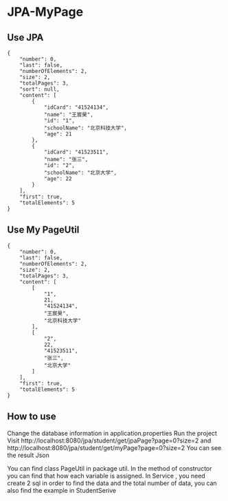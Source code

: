 # JPA-MyPage
## Use JPA
```
{
    "number": 0,
    "last": false,
    "numberOfElements": 2,
    "size": 2,
    "totalPages": 3,
    "sort": null,
    "content": [
        {
            "idCard": "41524134",
            "name": "王宸昊",
            "id": "1",
            "schoolName": "北京科技大学",
            "age": 21
        },
        {
            "idCard": "41523511",
            "name": "张三",
            "id": "2",
            "schoolName": "北京大学",
            "age": 22
        }
    ],
    "first": true,
    "totalElements": 5
}
```

## Use My PageUtil
```
{
    "number": 0,
    "last": false,
    "numberOfElements": 2,
    "size": 2,
    "totalPages": 3,
    "content": [
        [
            "1",
            21,
            "41524134",
            "王宸昊",
            "北京科技大学"
        ],
        [
            "2",
            22,
            "41523511",
            "张三",
            "北京大学"
        ]
    ],
    "first": true,
    "totalElements": 5
}
```

## How to use
Change the database information in application.properties
Run the project
Visit http://localhost:8080/jpa/student/get/jpaPage?page=0?size=2 and http://localhost:8080/jpa/student/get/myPage?page=0?size=2
You can see the result Json

You can find class PageUtil in package util.
In the method of constructor you can find that how each variable is assigned.
In Service , you need create 2 sql in order to find the data and the total number of data, you can also find the example in StudentSerive

